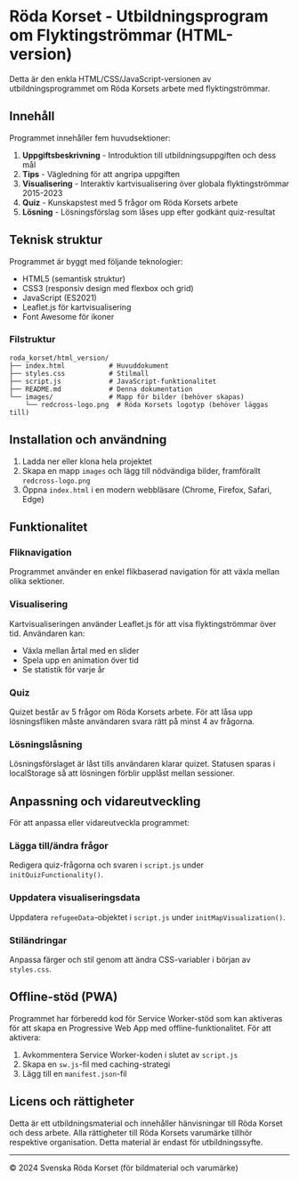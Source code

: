 # Röda Korset - Utbildningsprogram om Flyktingströmmar (HTML-version)

Detta är den enkla HTML/CSS/JavaScript-versionen av utbildningsprogrammet om Röda Korsets arbete med flyktingströmmar.

## Innehåll

Programmet innehåller fem huvudsektioner:
1. **Uppgiftsbeskrivning** - Introduktion till utbildningsuppgiften och dess mål
2. **Tips** - Vägledning för att angripa uppgiften
3. **Visualisering** - Interaktiv kartvisualisering över globala flyktingströmmar 2015-2023
4. **Quiz** - Kunskapstest med 5 frågor om Röda Korsets arbete
5. **Lösning** - Lösningsförslag som låses upp efter godkänt quiz-resultat

## Teknisk struktur

Programmet är byggt med följande teknologier:
- HTML5 (semantisk struktur)
- CSS3 (responsiv design med flexbox och grid)
- JavaScript (ES2021)
- Leaflet.js för kartvisualisering
- Font Awesome för ikoner

### Filstruktur

```
roda_korset/html_version/
├── index.html           # Huvuddokument
├── styles.css           # Stilmall
├── script.js            # JavaScript-funktionalitet
├── README.md            # Denna dokumentation
└── images/              # Mapp för bilder (behöver skapas)
    └── redcross-logo.png  # Röda Korsets logotyp (behöver läggas till)
```

## Installation och användning

1. Ladda ner eller klona hela projektet
2. Skapa en mapp `images` och lägg till nödvändiga bilder, framförallt `redcross-logo.png`
3. Öppna `index.html` i en modern webbläsare (Chrome, Firefox, Safari, Edge)

## Funktionalitet

### Fliknavigation
Programmet använder en enkel flikbaserad navigation för att växla mellan olika sektioner.

### Visualisering
Kartvisualiseringen använder Leaflet.js för att visa flyktingströmmar över tid. Användaren kan:
- Växla mellan årtal med en slider
- Spela upp en animation över tid
- Se statistik för varje år

### Quiz
Quizet består av 5 frågor om Röda Korsets arbete. För att låsa upp lösningsfliken måste användaren svara rätt på minst 4 av frågorna.

### Lösningslåsning
Lösningsförslaget är låst tills användaren klarar quizet. Statusen sparas i localStorage så att lösningen förblir upplåst mellan sessioner.

## Anpassning och vidareutveckling

För att anpassa eller vidareutveckla programmet:

### Lägga till/ändra frågor
Redigera quiz-frågorna och svaren i `script.js` under `initQuizFunctionality()`.

### Uppdatera visualiseringsdata
Uppdatera `refugeeData`-objektet i `script.js` under `initMapVisualization()`.

### Stiländringar
Anpassa färger och stil genom att ändra CSS-variabler i början av `styles.css`.

## Offline-stöd (PWA)
Programmet har förberedd kod för Service Worker-stöd som kan aktiveras för att skapa en Progressive Web App med offline-funktionalitet. För att aktivera:

1. Avkommentera Service Worker-koden i slutet av `script.js`
2. Skapa en `sw.js`-fil med caching-strategi
3. Lägg till en `manifest.json`-fil

## Licens och rättigheter

Detta är ett utbildningsmaterial och innehåller hänvisningar till Röda Korset och dess arbete. Alla rättigheter till Röda Korsets varumärke tillhör respektive organisation. Detta material är endast för utbildningssyfte.

---

© 2024 Svenska Röda Korset (för bildmaterial och varumärke) 